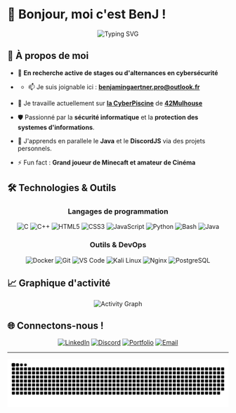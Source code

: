 # 👋 Bonjour, moi c'est BenJ !

<div align="center">
  <img src="https://readme-typing-svg.herokuapp.com?font=Fira+Code&pause=1000&color=2E9FFF&center=true&vCenter=true&width=435&lines=Passionné+de+Cyberdefense;Etudiant+42Mulhouse;Hacking+Enthusiast" alt="Typing SVG" />
</div>

## 🚀 À propos de moi

- 🎯 **En recherche active de stages ou d'alternances en cybersécurité**
- - 📫 Je suis joignable ici : **benjamingaertner.pro@outlook.fr**

- 🔭 Je travaille actuellement sur [**la CyberPiscine**](https://github.com/BenJ4368/CyberPiscine) de [**42Mulhouse**](https://www.42mulhouse.fr/en/)
- 🛡️ Passionné par la **sécurité informatique** et la **protection des systemes d'informations**.
- 🌱 J'apprends en parallele le **Java** et le **DiscordJS** via des projets personnels.
- ⚡ Fun fact : **Grand joueur de Minecaft et amateur de Cinéma**

## 🛠️ Technologies & Outils

<div align="center">

### Langages de programmation
![C](https://img.shields.io/badge/-C-A8B9CC?style=flat-square&logo=c&logoColor=black)
![C++](https://img.shields.io/badge/-C++-00599C?style=flat-square&logo=c%2B%2B&logoColor=white)
![HTML5](https://img.shields.io/badge/-HTML5-E34F26?style=flat-square&logo=html5&logoColor=white)
![CSS3](https://img.shields.io/badge/-CSS3-1572B6?style=flat-square&logo=css3&logoColor=white)
![JavaScript](https://img.shields.io/badge/-JavaScript-F7DF1E?style=flat-square&logo=javascript&logoColor=black)
![Python](https://img.shields.io/badge/-Python-3776AB?style=flat-square&logo=Python&logoColor=white)
![Bash](https://img.shields.io/badge/-Bash-4EAA25?style=flat-square&logo=gnu-bash&logoColor=white)
![Java](https://img.shields.io/badge/-Java-007396?style=flat-square&logo=java&logoColor=white)

### Outils & DevOps
![Docker](https://img.shields.io/badge/-Docker-2496ED?style=flat-square&logo=docker&logoColor=white)
![Git](https://img.shields.io/badge/-Git-F05032?style=flat-square&logo=git&logoColor=white)
![VS Code](https://img.shields.io/badge/-VS%20Code-007ACC?style=flat-square&logo=visual-studio-code&logoColor=white)
![Kali Linux](https://img.shields.io/badge/-Kali%20Linux-557C94?style=flat-square&logo=kali-linux&logoColor=white)
![Nginx](https://img.shields.io/badge/-Nginx-009639?style=flat-square&logo=nginx&logoColor=white)
![PostgreSQL](https://img.shields.io/badge/-PostgreSQL-336791?style=flat-square&logo=postgresql&logoColor=white)


</div>

## 📈 Graphique d'activité

<div align="center">
  <img src="https://github-readme-activity-graph.vercel.app/graph?username=BenJ4368&theme=tokyo-night&hide_border=true" alt="Activity Graph" />
</div>

## 🌐 Connectons-nous !

<div align="center">

[![LinkedIn](https://img.shields.io/badge/-LinkedIn-0077B5?style=for-the-badge&logo=linkedin&logoColor=white)](https://linkedin.com/in/[VOTRE_PROFIL])
[![Discord](https://img.shields.io/badge/-Discord-5865F2?style=for-the-badge&logo=discord&logoColor=white)](https://discord.com/users/424644014478852097)
[![Portfolio](https://img.shields.io/badge/-Portfolio-FF5722?style=for-the-badge&logo=google-chrome&logoColor=white)](https://[VOTRE_SITE].com)
[![Email](https://img.shields.io/badge/-Email-D14836?style=for-the-badge&logo=gmail&logoColor=white)](mailto:benjamingaertner.pro@outlook.fr)

</div>

---
<!-- Animation en bas -->
<div align="center">
  <img src="https://raw.githubusercontent.com/platane/snk/output/github-contribution-grid-snake-dark.svg" alt="Snake animation" />
</div>
